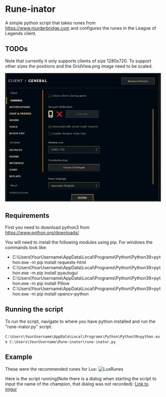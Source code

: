 # Rune-inator

A simple python script that takes runes from https://www.murderbridge.com and configures the runes in the League of Legends client.

## TODOs

Note that currently it only supports clients of size 1280x720. To support other sizes the positions and the GridView.png image need to be scaled.

![Window size set to 1280x720](./images/ClientSize.PNG)

## Requirements
First you need to download python3 from https://www.python.org/downloads/ 

You will need to install the following modules using pip. For windows the commands look like: 
  - C:\Users\YourUsername\AppData\Local\Programs\Python\Python39>python.exe -m pip install requests-html
  - C:\Users\YourUsername\AppData\Local\Programs\Python\Python39>python.exe -m pip install pyautogui
  - C:\Users\YourUsername\AppData\Local\Programs\Python\Python39>python.exe -m pip install Pillow
  - C:\Users\YourUsername\AppData\Local\Programs\Python\Python39>python.exe -m pip install opencv-python

## Running the script
To run the script, navigate to where you have python installed and run the "rune-inator.py" script:

```C:\Users\YourUsername\AppData\Local\Programs\Python\Python39>python.exe C:\Users\YourUsername\Rune-inator\rune-inator.py```

## Example
These were the recommended runes for Lux: ![LuxRunes](./images/MurderBridgeLuxRunes.PNG)

Here is the script running(Note there is a dialog when starting the script to input the name of the champion, that dialog was not recorded):
[Link to imgur](https://i.imgur.com/Kl5Cnau.mp4)

